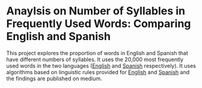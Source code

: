 # Anaylsis on Number of Syllables in Frequently Used Words: Comparing English and Spanish
This project explores the proportion of words in English and Spanish that have different numbers of syllables.
It uses the 20,000 most frequently used words in the two languages ([English](https://github.com/first20hours/google-10000-english/blob/master/20k.txt) and [Spanish](https://es.wiktionary.org/wiki/Ap%C3%A9ndice:Palabras_m%C3%A1s_frecuentes_del_espa%C3%B1ol) respectively).
It uses algorithms based on linguistic rules provided for [English](http://www.phonicsontheweb.com/syllables.php) and [Spanish](http://www.spanishdict.com/topics/show/116) and the findings
are published on medium.
